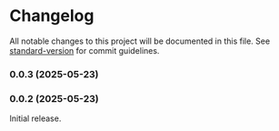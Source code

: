 # Changelog

All notable changes to this project will be documented in this file. See [standard-version](https://github.com/conventional-changelog/standard-version) for commit guidelines.

### 0.0.3 (2025-05-23)

### 0.0.2 (2025-05-23)

Initial release.
